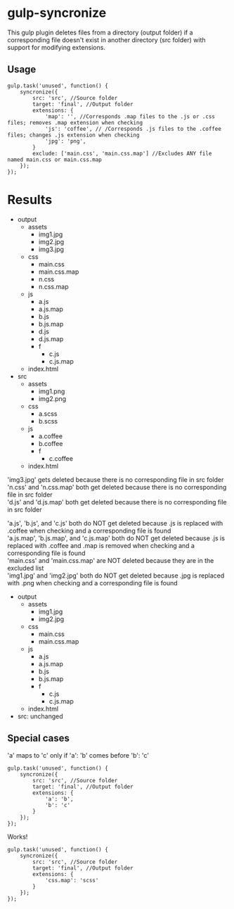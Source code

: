 # gulp-syncronize

This gulp plugin deletes files from a directory (output folder) if a corresponding file doesn't exist in another directory (src folder) with support for modifying extensions.

## Usage

    gulp.task('unused', function() {
        syncronize({
            src: 'src', //Source folder
            target: 'final', //Output folder
            extensions: {
                'map': '', //Corresponds .map files to the .js or .css files; removes .map extension when checking
                'js': 'coffee', // /Corresponds .js files to the .coffee files; changes .js extension when checking
                'jpg': 'png',
            }
            exclude: ['main.css', 'main.css.map'] //Excludes ANY file named main.css or main.css.map
        });
    });

# Results

*   output
    *   assets
        *   img1.jpg
        *   img2.jpg
        *   img3.jpg
    *   css
        *   main.css
        *   main.css.map
        *   n.css
        *   n.css.map
    *   js
        *   a.js
        *   a.js.map
        *   b.js
        *   b.js.map
        *   d.js
        *   d.js.map
        *   f
            *   c.js
            *   c.js.map
    *   index.html
*   src
    *   assets
        *   img1.png
        *   img2.png
    *   css
        *   a.scss
        *   b.scss
    *   js
        *   a.coffee
        *   b.coffee
        *   f
            *   c.coffee
    *   index.html

'img3.jpg' gets deleted because there is no corresponding file in src folder  
'n.css' and 'n.css.map' both get deleted because there is no corresponding file in src folder  
'd.js' and 'd.js.map' both get deleted because there is no corresponding file in src folder  

'a.js', 'b.js', and 'c.js' both do NOT get deleted because .js is replaced with .coffee when checking and a corresponding file is found  
'a.js.map', 'b.js.map', and 'c.js.map' both do NOT get deleted because .js is replaced with .coffee and .map is removed when checking and a corresponding file is found  
'main.css' and 'main.css.map' are NOT deleted because they are in the excluded list  
'img1.jpg' and 'img2.jpg' both do NOT get deleted because .jpg is replaced with .png when checking and a corresponding file is found  

*   output
    *   assets
        *   img1.jpg
        *   img2.jpg
    *   css
        *   main.css
        *   main.css.map
    *   js
        *   a.js
        *   a.js.map
        *   b.js
        *   b.js.map
        *   f
            *   c.js
            *   c.js.map
    *   index.html
*   src: unchanged

## Special cases

'a' maps to 'c' only if 'a': 'b' comes before 'b': 'c'

    gulp.task('unused', function() {
        syncronize({
            src: 'src', //Source folder
            target: 'final', //Output folder
            extensions: {
                'a': 'b',
                'b': 'c'
            }
        });
    });

Works!

    gulp.task('unused', function() {
        syncronize({
            src: 'src', //Source folder
            target: 'final', //Output folder
            extensions: {
                'css.map': 'scss'
            }
        });
    });
